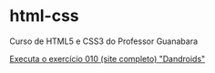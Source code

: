 # html-css
Curso de HTML5 e CSS3 do Professor Guanabara

<a href="https://adrianogomesfilho.github.io/html-css/desafios/d010/2%20Seguindo%20o%20v%C3%ADdeo%20do%20professor/android.html">Executa o exercício 010 (site completo) "Dandroids" </a>